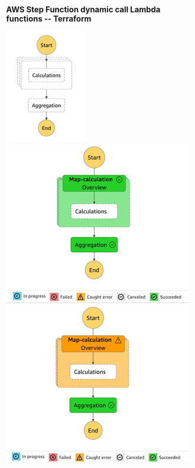 ## AWS Step Function dynamic call Lambda functions -- Terraform

![state machine](images/step-function-1.png)
![success](images/step-function-2.png)
![failure](images/step-function-3.png)
